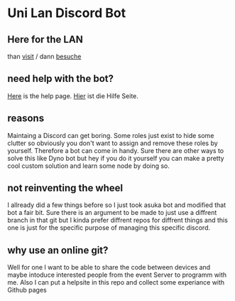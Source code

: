 # Uni Lan Discord Bot

## Here for the LAN
than [visit](https://sites.google.com/view/unilan/) / dann [besuche](https://sites.google.com/view/unilan/)

## need help with the bot?
[Here](HELP.md) is the help page.
[Hier](HILFE.md) ist die Hilfe Seite.

## reasons
Maintaing a Discord can get boring.
Some roles just exist to hide some clutter so obviously you don't want to assign and remove these roles by yourself. 
Therefore a bot can come in handy.
Sure there are other ways to solve this like Dyno bot but hey if you do it yourself you can make a pretty cool custom solution and learn some node by doing so.

## not reinventing the wheel
I allready did a few things before so I just took asuka bot and modified that bot a fair bit.
Sure there is an argument to be made to just use a diffrent branch in that git but I kinda prefer diffrent repos for diffrent things and this one is just for the specific purpose of managing this specific discord.

## why use an online git?
Well for one I want to be able to share the code between devices and maybe intoduce interested people from the event Server to programm with me.
Also I can put a helpsite in this repo and collect some experiance with Github pages
